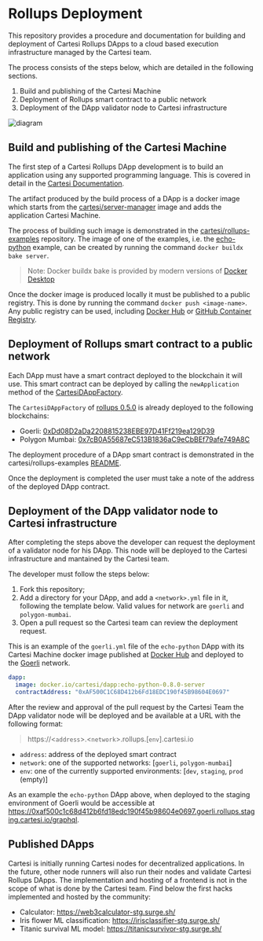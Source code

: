 # Rollups Deployment

This repository provides a procedure and documentation for building and deployment of Cartesi Rollups DApps to a cloud based execution infrastructure managed by the Cartesi team.

The process consists of the steps below, which are detailed in the following sections.

1. Build and publishing of the Cartesi Machine
2. Deployment of Rollups smart contract to a public network
3. Deployment of the DApp validator node to Cartesi infrastructure

![diagram](/diagram.jpg)

## Build and publishing of the Cartesi Machine

The first step of a Cartesi Rollups DApp development is to build an application using any supported programming language. This is covered in detail in the [Cartesi Documentation](https://docs.cartesi.io/docs/build-dapps/overview).

The artifact produced by the build process of a DApp is a docker image which starts from the [cartesi/server-manager](https://hub.docker.com/repository/docker/cartesi/server-manager) image and adds the application Cartesi Machine.

The process of building such image is demonstrated in the [cartesi/rollups-examples](https://github.com/cartesi/rollups-examples#building) repository. The image of one of the examples, i.e. the [echo-python](https://github.com/cartesi/rollups-examples/tree/main/echo-python) example, can be created by running the command `docker buildx bake server`.

> Note: Docker buildx bake is provided by modern versions of [Docker Desktop](https://www.docker.com/products/docker-desktop/)

Once the docker image is produced locally it must be published to a public registry. This is done by running the command `docker push <image-name>`. Any public registry can be used, including [Docker Hub](https://hub.docker.com) or [GitHub Container Registry](https://github.com/features/packages).

## Deployment of Rollups smart contract to a public network

Each DApp must have a smart contract deployed to the blockchain it will use. This smart contract can be deployed by calling the `newApplication` method of the [CartesiDAppFactory](https://github.com/cartesi/rollups/blob/main/onchain/rollups/contracts/CartesiDAppFactory.sol).

The `CartesiDAppFactory` of [rollups 0.5.0](https://github.com/cartesi/rollups/releases/tag/v0.5.0) is already deployed to the following blockchains:

- Goerli: [0xDd08D2aDa2208815238EBE97D41Ff219ea129D39](https://goerli.etherscan.io/address/0xDd08D2aDa2208815238EBE97D41Ff219ea129D39)
- Polygon Mumbai: [0x7cB0A55687eC513B1836aC9eCbBEf79afe749A8C](https://mumbai.polygonscan.com/address/0x7cB0A55687eC513B1836aC9eCbBEf79afe749A8C)

The deployment procedure of a DApp smart contract is demonstrated in the cartesi/rollups-examples [README](https://github.com/cartesi/rollups-examples#deploying-dapps).

Once the deployment is completed the user must take a note of the address of the deployed DApp contract.

## Deployment of the DApp validator node to Cartesi infrastructure

After completing the steps above the developer can request the deployment of a validator node for his DApp.
This node will be deployed to the Cartesi infrastructure and mantained by the Cartesi team.

The developer must follow the steps below:

1. Fork this repository;
2. Add a directory for your DApp, and add a `<network>.yml` file in it, following the template below. Valid values for network are `goerli` and `polygon-mumbai`.
3. Open a pull request so the Cartesi team can review the deployment request.

This is an example of the `goerli.yml` file of the `echo-python` DApp with its Cartesi Machine docker image published at [Docker Hub](https://hub.docker.com/layers/dapp/cartesi/dapp/echo-python-0.8.0-server/images/sha256-4a34d7eabbecff1a8d8e2531e57acd620142b11401d089b980c0b935af016acc?context=repo) and deployed to the [Goerli](https://goerli.etherscan.io/address/0xAF500C1C68D412b6Fd18EDC190f45B98604E0697) network.

```yaml
dapp:
  image: docker.io/cartesi/dapp:echo-python-0.8.0-server
  contractAddress: "0xAF500C1C68D412b6Fd18EDC190f45B98604E0697"
```

After the review and approval of the pull request by the Cartesi Team the DApp validator node will be deployed and be available at a URL with the following format:

> https://<`address`>.<`network`>.rollups.[`env`].cartesi.io

- `address`: address of the deployed smart contract
- `network`: one of the supported networks: [`goerli`, `polygon-mumbai`]
- `env`: one of the currently supported environments: [`dev`, `staging`, `prod` (empty)]

As an example the `echo-python` DApp above, when deployed to the staging environment of Goerli would be accessible at https://0xaf500c1c68d412b6fd18edc190f45b98604e0697.goerli.rollups.staging.cartesi.io/graphql.

## Published DApps

Cartesi is initially running Cartesi nodes for decentralized applications. In the future, other node runners will also run their nodes and validate Cartesi Rollups DApps. The implementation and hosting of a frontend is not in the scope of what is done by the Cartesi team. Find below the first hacks implemented and hosted by the community:

- Calculator: https://web3calculator-stg.surge.sh/
- Iris flower ML classification: https://irisclassifier-stg.surge.sh/
- Titanic survival ML model: https://titanicsurvivor-stg.surge.sh/
